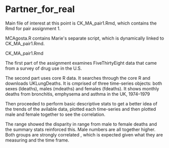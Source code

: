 ﻿# Partner_for_real

Main file of interest at this point is CK_MA_pair1.Rmd, which contains the Rmd for pair assignment 1.

MCAgosta.R contains Marie's separate script, which is dynamically linked to CK_MA_pair1.Rmd.

CK_MA_pair1.Rmd

The first part of the assignment examines FiveThirtyEight data that came from a survey of drug use 
in the U.S.

The second part uses core R data. It searches through the core R and downloads UKLungDeaths. It is cmprised of three time-series objects: both sexes (ldeaths), males (mdeaths) and females (fdeaths).
It shows monthly deaths from bronchitis, emphysema and asthma in the UK, 1974–1979

Then proceeded to perform basic descriptive stats to get a better idea  of the trends of the avilable data, plotted each time-series and then plotted male and female together to see the correlation. 

The range showed the disparity in range from male to female deaths  and the summary stats reinforced this. Male numbers are  all together higher.  Both groups are strongly correlated , which is expected given what they are measuring and the time frame. 


















